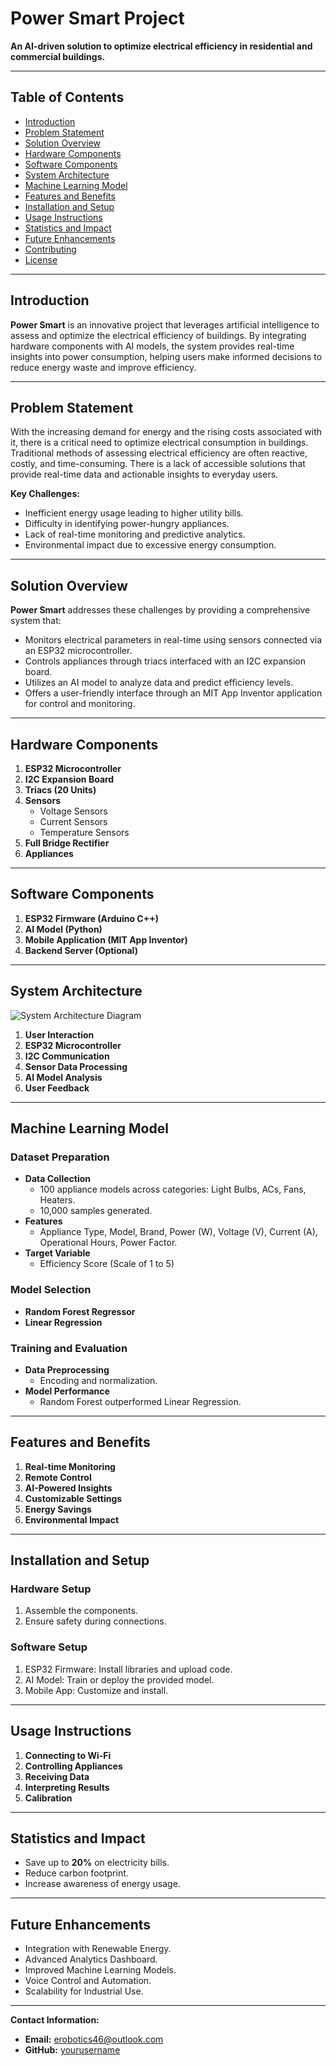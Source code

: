 # Power Smart Project

**An AI-driven solution to optimize electrical efficiency in residential and commercial buildings.**

---

## Table of Contents

- [Introduction](#introduction)
- [Problem Statement](#problem-statement)
- [Solution Overview](#solution-overview)
- [Hardware Components](#hardware-components)
- [Software Components](#software-components)
- [System Architecture](#system-architecture)
- [Machine Learning Model](#machine-learning-model)
- [Features and Benefits](#features-and-benefits)
- [Installation and Setup](#installation-and-setup)
- [Usage Instructions](#usage-instructions)
- [Statistics and Impact](#statistics-and-impact)
- [Future Enhancements](#future-enhancements)
- [Contributing](#contributing)
- [License](#license)

---

## Introduction

**Power Smart** is an innovative project that leverages artificial intelligence to assess and optimize the electrical efficiency of buildings. By integrating hardware components with AI models, the system provides real-time insights into power consumption, helping users make informed decisions to reduce energy waste and improve efficiency.

---

## Problem Statement

With the increasing demand for energy and the rising costs associated with it, there is a critical need to optimize electrical consumption in buildings. Traditional methods of assessing electrical efficiency are often reactive, costly, and time-consuming. There is a lack of accessible solutions that provide real-time data and actionable insights to everyday users.

**Key Challenges:**

- Inefficient energy usage leading to higher utility bills.
- Difficulty in identifying power-hungry appliances.
- Lack of real-time monitoring and predictive analytics.
- Environmental impact due to excessive energy consumption.

---

## Solution Overview

**Power Smart** addresses these challenges by providing a comprehensive system that:

- Monitors electrical parameters in real-time using sensors connected via an ESP32 microcontroller.
- Controls appliances through triacs interfaced with an I2C expansion board.
- Utilizes an AI model to analyze data and predict efficiency levels.
- Offers a user-friendly interface through an MIT App Inventor application for control and monitoring.

---

## Hardware Components

1. **ESP32 Microcontroller**
2. **I2C Expansion Board**
3. **Triacs (20 Units)**
4. **Sensors**
   - Voltage Sensors
   - Current Sensors
   - Temperature Sensors
5. **Full Bridge Rectifier**
6. **Appliances**

---

## Software Components

1. **ESP32 Firmware (Arduino C++)**
2. **AI Model (Python)**
3. **Mobile Application (MIT App Inventor)**
4. **Backend Server (Optional)**

---

## System Architecture

![System Architecture Diagram](images/system_architecture.png)

1. **User Interaction**
2. **ESP32 Microcontroller**
3. **I2C Communication**
4. **Sensor Data Processing**
5. **AI Model Analysis**
6. **User Feedback**

---

## Machine Learning Model

### **Dataset Preparation**

- **Data Collection**
  - 100 appliance models across categories: Light Bulbs, ACs, Fans, Heaters.
  - 10,000 samples generated.
- **Features**
  - Appliance Type, Model, Brand, Power (W), Voltage (V), Current (A), Operational Hours, Power Factor.
- **Target Variable**
  - Efficiency Score (Scale of 1 to 5)

### **Model Selection**

- **Random Forest Regressor**
- **Linear Regression**

### **Training and Evaluation**

- **Data Preprocessing**
  - Encoding and normalization.
- **Model Performance**
  - Random Forest outperformed Linear Regression.

---

## Features and Benefits

1. **Real-time Monitoring**
2. **Remote Control**
3. **AI-Powered Insights**
4. **Customizable Settings**
5. **Energy Savings**
6. **Environmental Impact**

---

## Installation and Setup

### **Hardware Setup**

1. Assemble the components.
2. Ensure safety during connections.

### **Software Setup**

1. ESP32 Firmware: Install libraries and upload code.
2. AI Model: Train or deploy the provided model.
3. Mobile App: Customize and install.

---

## Usage Instructions

1. **Connecting to Wi-Fi**
2. **Controlling Appliances**
3. **Receiving Data**
4. **Interpreting Results**
5. **Calibration**

---

## Statistics and Impact

- Save up to **20%** on electricity bills.
- Reduce carbon footprint.
- Increase awareness of energy usage.

---

## Future Enhancements

- Integration with Renewable Energy.
- Advanced Analytics Dashboard.
- Improved Machine Learning Models.
- Voice Control and Automation.
- Scalability for Industrial Use.

---

**Contact Information:**

- **Email:** erobotics46@outlook.com
- **GitHub:** [yourusername](https://github.com/@eshaan46)
